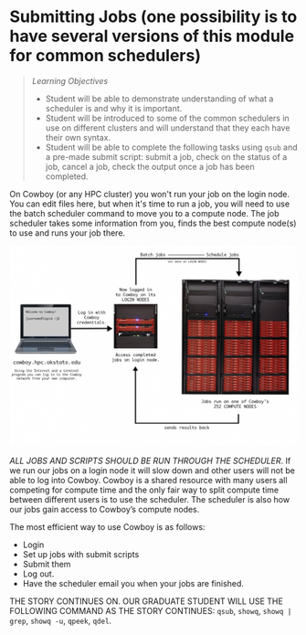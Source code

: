 Submitting Jobs (one possibility is to have several versions of this module for common schedulers)
====================================================================================
>*Learning Objectives*
>*    Student will be able to demonstrate understanding of what a scheduler is and why it is important.
>*    Student will be introduced to some of the common schedulers in use on different clusters and will understand that they each have their own syntax.
>*    Student will be able to complete the following tasks using `qsub` and a pre-made submit script: submit a job, check on the status of a job, cancel a job, check the output once a job has been completed.

On Cowboy (or any HPC cluster) you won't run your job on the login node. You can edit files here, but when it's time to run a job, you will need to use the batch scheduler command to move you to a compute node. The job scheduler takes some information from you, finds the best compute node(s) to use and runs your job there.

![Cowboy Network](/img/cowboynetwork.png "Cowboy Network")
 
*ALL JOBS AND SCRIPTS SHOULD BE RUN THROUGH THE SCHEDULER*. If we run our jobs on a login node it will slow down and other users will not be able to log into Cowboy. Cowboy is a shared resource with many users all competing for compute time and the only fair way to split compute time between different users is to use the scheduler. The scheduler is also how our jobs gain access to Cowboy’s compute nodes.

The most efficient way to use Cowboy is as follows: 
* Login
* Set up jobs with submit scripts
* Submit them 
* Log out. 
* Have the scheduler email you when your jobs are finished.

THE STORY CONTINUES ON. OUR GRADUATE STUDENT WILL USE THE FOLLOWING COMMAND AS THE STORY CONTINUES: `qsub`, `showq`, `showq | grep`, `showq -u`, `qpeek`, `qdel`.
